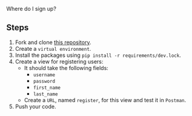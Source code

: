 Where do I sign up?

## Steps

1. Fork and clone [this repository](https://github.com/JoinCODED/REST_task_04/).
2. Create a `virtual environment`.
3. Install the packages using `pip install -r requirements/dev.lock`.
4. Create a view for registering users:
   - It should take the following fields:
     - `username`
     - `password`
     - `first_name`
     - `last_name`
   - Create a `URL`, named `register`, for this view and test it in `Postman`.
5. Push your code.
